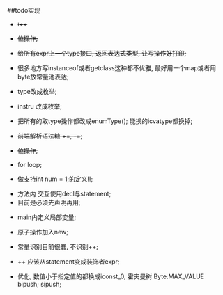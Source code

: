 ##todo实现


- ~~i++~~
- ~~位操作;~~

- ~~给所有expr上一个type接口, 返回表达式类型, 让写操作好打印;~~
- 很多地方写instanceof或者getclass这种都不优雅, 最好用一个map或者用byte放常量池表达;

- type改成枚举;  

- instru 改成枚举;

- 把所有的取type操作都改成enumType();
能换的icvatype都换掉;


- ~~前端解析语法糖 +=, -=;~~
- ~~位操作~~;
- for loop;
- 做支持int num = 1;的定义!!;

+ 方法内 交互使用decl与statement;
+ 目前是必须先声明再用;
- main内定义局部变量;

- 原子操作加入new;
- 常量识别目前很蠢, 不识别++;
- ++ 应该从statement变成装饰者expr;  
- 优化, 数值小于指定值的都换成iconst_0, 霍夫曼树 Byte.MAX_VALUE bipush;
  sipush;
